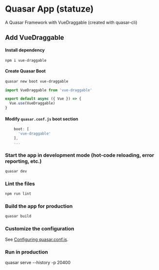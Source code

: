 # Quasar App (statuze)

A Quasar Framework with VueDraggable (created with quasar-cli)

## Add VueDraggable

#### Install dependency
```
npm i vue-draggable
```
#### Create Quasar Boot
```bash
quasar new boot vue-draggable
```

```js
import VueDraggable from 'vue-draggable'

export default async ({ Vue }) => {
  Vue.use(VueDraggable)
}
```
#### Modify `quasar.conf.js` boot section
```js
    boot: [
      'vue-draggable'
    ],
    ...
```

### Start the app in development mode (hot-code reloading, error reporting, etc.)
```bash
quasar dev
```

### Lint the files
```bash
npm run lint
```

### Build the app for production
```bash
quasar build
```

### Customize the configuration
See [Configuring quasar.conf.js](https://quasar.dev/quasar-cli/quasar-conf-js).

### Run in production
quasar serve --history -p 20400

